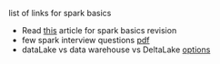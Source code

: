 list of links for spark basics
- Read [this](https://www.linkedin.com/pulse/just-enough-spark-core-concepts-revisited-deepak-rajak/?utm_source=share&utm_medium=member_ios&utm_campaign=share_via) article for spark basics revision 
- few spark interview questions [pdf](https://www.linkedin.com/feed/update/urn:li:activity:7078712402266984448/)
- dataLake vs data warehouse vs DeltaLake [options](https://github.com/neeraj-somani/spark-study/blob/main/LakeVsOthers.txt)
